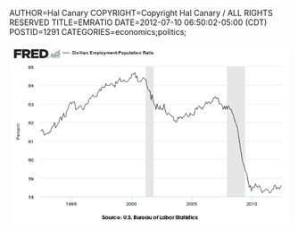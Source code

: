 AUTHOR=Hal Canary
COPYRIGHT=Copyright Hal Canary / ALL RIGHTS RESERVED
TITLE=EMRATIO
DATE=2012-07-10 06:50:02-05:00 (CDT)
POSTID=1291
CATEGORIES=economics;politics;

[![[emratio]](/images/a8aac74aed92c78d6be5a1a6d166c3a15a184a7a.png)](http://research.stlouisfed.org/fred2/graph/?g=8Ch)
